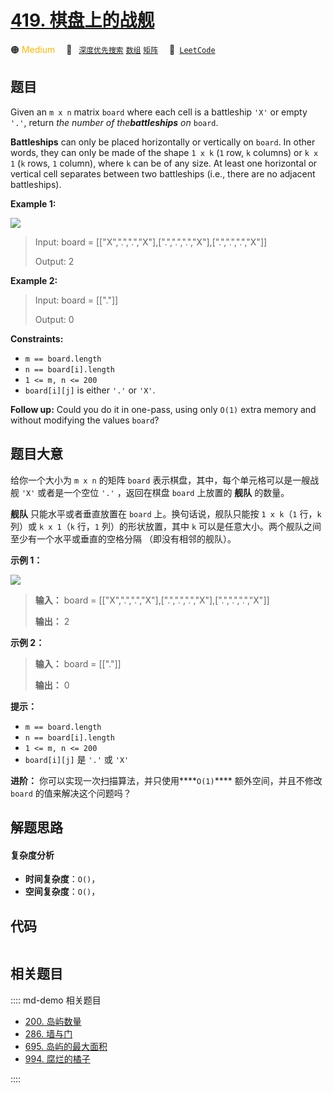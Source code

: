 # [419. 棋盘上的战舰](https://leetcode.com/problems/battleships-in-a-board)

🟠 <font color=#ffb800>Medium</font>&emsp; 🔖&ensp; [`深度优先搜索`](/leetcode/outline/tag/depth-first-search.md) [`数组`](/leetcode/outline/tag/array.md) [`矩阵`](/leetcode/outline/tag/matrix.md)&emsp; 🔗&ensp;[`LeetCode`](https://leetcode.com/problems/battleships-in-a-board)


## 题目

Given an `m x n` matrix `board` where each cell is a battleship `'X'` or empty
`'.'`, return _the number of the**battleships** on_ `board`.

**Battleships** can only be placed horizontally or vertically on `board`. In
other words, they can only be made of the shape `1 x k` (`1` row, `k` columns)
or `k x 1` (`k` rows, `1` column), where `k` can be of any size. At least one
horizontal or vertical cell separates between two battleships (i.e., there are
no adjacent battleships).



**Example 1:**

![](https://assets.leetcode.com/uploads/2024/06/21/image.png)

> Input: board = [["X",".",".","X"],[".",".",".","X"],[".",".",".","X"]]
> 
> Output: 2

**Example 2:**

> Input: board = [["."]]
> 
> Output: 0

**Constraints:**

  * `m == board.length`
  * `n == board[i].length`
  * `1 <= m, n <= 200`
  * `board[i][j]` is either `'.'` or `'X'`.



**Follow up:** Could you do it in one-pass, using only `O(1)` extra memory and
without modifying the values `board`?


## 题目大意

给你一个大小为 `m x n` 的矩阵 `board` 表示棋盘，其中，每个单元格可以是一艘战舰 `'X'` 或者是一个空位 `'.'` ，返回在棋盘
`board` 上放置的 **舰队** 的数量。

**舰队** 只能水平或者垂直放置在 `board` 上。换句话说，舰队只能按 `1 x k`（`1` 行，`k` 列）或 `k x 1`（`k`
行，`1` 列）的形状放置，其中 `k` 可以是任意大小。两个舰队之间至少有一个水平或垂直的空格分隔 （即没有相邻的舰队）。



**示例 1：**

![](https://pic.leetcode.cn/1719200420-KKnzye-image.png)

> 
> 
> 
> 
> 
> **输入：** board = [["X",".",".","X"],[".",".",".","X"],[".",".",".","X"]]
> 
> **输出：** 2
> 
> 

**示例 2：**

> 
> 
> 
> 
> 
> **输入：** board = [["."]]
> 
> **输出：** 0
> 
> 



**提示：**

  * `m == board.length`
  * `n == board[i].length`
  * `1 <= m, n <= 200`
  * `board[i][j]` 是 `'.'` 或 `'X'`



**进阶：** 你可以实现一次扫描算法，并只使用****`O(1)`**** 额外空间，并且不修改 `board` 的值来解决这个问题吗？


## 解题思路

#### 复杂度分析

- **时间复杂度**：`O()`，
- **空间复杂度**：`O()`，

## 代码

```javascript

```

## 相关题目

:::: md-demo 相关题目
- [200. 岛屿数量](./0200.md)
- [286. 墙与门](https://leetcode.com/problems/walls-and-gates)
- [695. 岛屿的最大面积](https://leetcode.com/problems/max-area-of-island)
- [994. 腐烂的橘子](https://leetcode.com/problems/rotting-oranges)

::::
